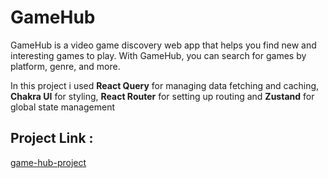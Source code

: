 # GameHub

GameHub is a video game discovery web app that helps you find new and interesting games to play. With GameHub, you can search for games by platform, genre, and more.

In this project i used **React Query** for managing data fetching and caching, **Chakra UI** for styling, **React Router** for setting up routing and **Zustand** for global state management 
## Project Link :
[game-hub-project](https://game-hub-project-khaki.vercel.app/)



